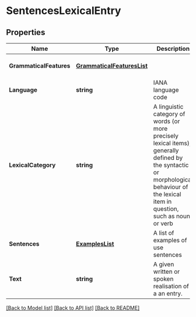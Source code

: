 # SentencesLexicalEntry

## Properties
Name | Type | Description | Notes
------------ | ------------- | ------------- | -------------
**GrammaticalFeatures** | [**GrammaticalFeaturesList**](GrammaticalFeaturesList.md) |  | [optional] [default to null]
**Language** | **string** | IANA language code | [default to null]
**LexicalCategory** | **string** | A linguistic category of words (or more precisely lexical items), generally defined by the syntactic or morphological behaviour of the lexical item in question, such as noun or verb | [optional] [default to null]
**Sentences** | [**ExamplesList**](ExamplesList.md) | A list of examples of use sentences | [default to null]
**Text** | **string** | A given written or spoken realisation of a an entry. | [default to null]

[[Back to Model list]](../README.md#documentation-for-models) [[Back to API list]](../README.md#documentation-for-api-endpoints) [[Back to README]](../README.md)



